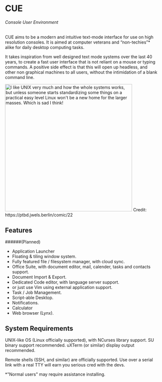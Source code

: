 # CUE
###### Console User Environment

CUE aims to be a modern and intuitive text-mode interface for use on high resolution consoles. It is aimed at computer veterans and “non-techies”* alike for daily desktop computing tasks.

It takes inspiration from well designed text mode systems over the last 40 years, to create a fast user interface that is not reliant on a mouse or typing commands. A positive side effect is that this will open up headless, and other non graphical machines to all users, without the intimidation of a blank command line.

<img src="https://ptbd.jwels.berlin/comicfiles/full/linuxbeinglinux.png" alt="I like UNIX very much and how the whole systems works, but unless someone starts standardizing some things on a practical easy level Linux won't be a new home for the larger masses. Which is sad I think!" width=420 />
Credit: https://ptbd.jwels.berlin/comic/22

## Features
######(Planned)
 * Application Launcher
 * Floating & tiling window system.
 * Fully featured file / filesystem manager, with cloud sync.
 * Office Suite, with document editor, mail, calender, tasks and contacts support.
 * Document Import & Export.
 * Dedicated Code editor, with language server support.
 * or just use Vim using external application support.
 * Task / Job Management.
 * Script-able Desktop.
 * Notifications.
 * Calculator
 * Web browser (Lynx). 
 

## System Requirements
UNIX-like OS (Linux officially supported), with NCurses library support. 
SU binary support recommended.
uXTerm (or similar) display output recommended.

Remote shells (SSH, and similar) are officially supported. Use over a serial link with a real TTY will earn you serious cred with the devs.

*"Normal users" may require assistance installing.
